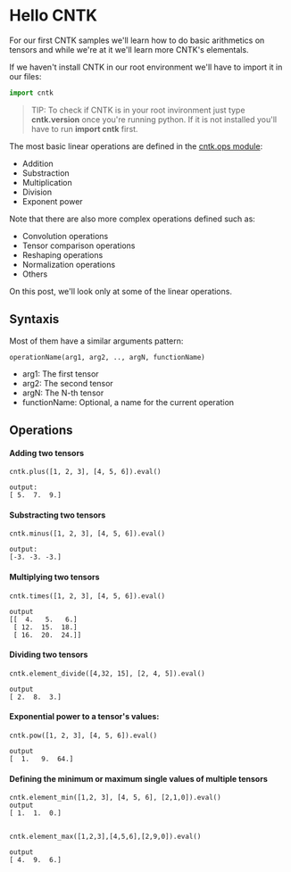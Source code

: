 # Hello CNTK #
For our first CNTK samples we'll learn how to do basic arithmetics on tensors and while we're at it we'll learn more CNTK's elementals.

If we haven't install CNTK in our root environment we'll have to import it in our files:
```python
import cntk
```
>TIP: To check if CNTK is in your root invironment just type **cntk.__version__** once you're running python. If it is not installed you'll have to run **import cntk** first.

The most basic linear operations are defined in the [cntk.ops module](https://cntk.ai/pythondocs/_modules/cntk/ops.html):
- Addition
- Substraction
- Multiplication
- Division
- Exponent power

Note that there are also more complex operations defined such as:
- Convolution operations
- Tensor comparison operations
- Reshaping operations
- Normalization operations
- Others

On this post, we'll look only at some of the linear operations. 
## Syntaxis ##
Most of them have a similar arguments pattern:
```console
operationName(arg1, arg2, .., argN, functionName)
```
- arg1: The first tensor
- arg2: The second tensor
- argN: The N-th tensor
- functionName: Optional, a name for the current operation

## Operations ##
#### Adding two tensors ####
```console
cntk.plus([1, 2, 3], [4, 5, 6]).eval()

output:
[ 5.  7.  9.]
```

#### Substracting two tensors ####
```console
cntk.minus([1, 2, 3], [4, 5, 6]).eval()

output:
[-3. -3. -3.]
```

#### Multiplying two tensors ####
```console
cntk.times([1, 2, 3], [4, 5, 6]).eval()

output
[[  4.   5.   6.]
 [ 12.  15.  18.]
 [ 16.  20.  24.]]
```

#### Dividing two tensors ####
```console
cntk.element_divide([4,32, 15], [2, 4, 5]).eval()

output
[ 2.  8.  3.]
```

#### Exponential power to a tensor's values: ####
```console
cntk.pow([1, 2, 3], [4, 5, 6]).eval()

output
[  1.   9.  64.]
```

#### Defining the minimum or maximum single values of multiple tensors ####
```console
cntk.element_min([1,2, 3], [4, 5, 6], [2,1,0]).eval()
output 
[ 1.  1.  0.]


cntk.element_max([1,2,3],[4,5,6],[2,9,0]).eval()

output
[ 4.  9.  6.]
```
